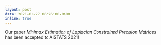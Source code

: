 ```yaml
---
layout: post
date: 2021-01-27 06:26:00-0400
inline: true
---
```


Our paper *Minimax Estimation of Laplacian Constrained Precision Matrices* has been accepted to AISTATS 2021!
